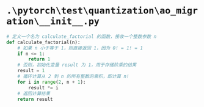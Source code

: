 # `.\pytorch\test\quantization\ao_migration\__init__.py`

```py
# 定义一个名为 calculate_factorial 的函数，接收一个整数参数 n
def calculate_factorial(n):
    # 如果 n 小于等于 1，则直接返回 1，因为 0! = 1! = 1
    if n <= 1:
        return 1
    # 否则，初始化变量 result 为 1，用于存储阶乘的结果
    result = 1
    # 循环计算从 2 到 n 的所有整数的乘积，即计算 n!
    for i in range(2, n + 1):
        result *= i
    # 返回计算结果
    return result
```